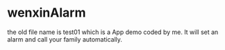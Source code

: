 # wenxinAlarm
the old file name is test01 which is a App demo coded by me. It will set an alarm and call your family automatically.
